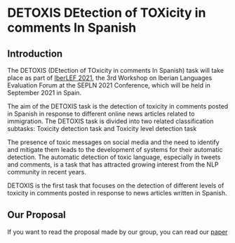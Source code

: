 # DETOXIS DEtection of TOXicity in comments In Spanish

## Introduction

The DETOXIS (DEtection of TOxicity in comments In Spanish) task will take place as part of <a href="https://sites.google.com/view/iberlef2021/organization" rel="nofollow">IberLEF 2021</a>, the 3rd Workshop on Iberian Languages Evaluation Forum at the SEPLN 2021 Conference, which will be held in September 2021 in Spain.

The aim of the DETOXIS task is the detection of toxicity in comments posted in Spanish in response to different online news articles related to immigration. The DETOXIS task is divided into two related classification subtasks: Toxicity detection task and Toxicity level detection task

The presence of toxic messages on social media and the need to identify and mitigate them leads to the development of systems for their automatic detection. The automatic detection of toxic language, especially in tweets and comments, is a task that has attracted growing interest from the NLP community in recent years.

DETOXIS is the first task that focuses on the detection of different levels of toxicity in comments posted in response to news articles written in Spanish.

## Our Proposal

If you want to read the proposal made by our group, you can read our <a href="https://github.com/alvaro-mazcu-herreros/LNR_project/blob/main/report/Mar%C3%ADnM_Mazcu%C3%B1%C3%A1nA_Paper.pdf" rel="nofollow">paper</a>
